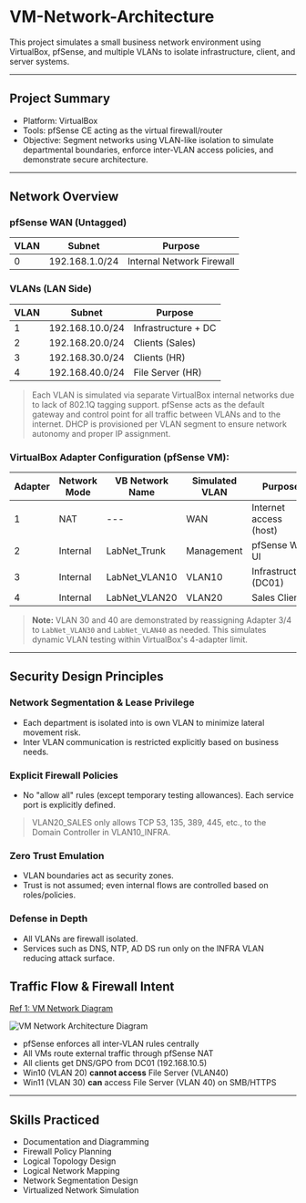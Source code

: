 # VM-Network-Architecture

This project simulates a small business network environment using VirtualBox, pfSense, and multiple VLANs to isolate infrastructure, client, and server systems.

---

## Project Summary
 - Platform: VirtualBox
 - Tools: pfSense CE acting as the virtual firewall/router
 - Objective: Segment networks using VLAN-like isolation to simulate departmental boundaries, enforce inter-VLAN access policies, and demonstrate secure architecture.

---

## Network Overview

### pfSense WAN (Untagged)
| VLAN | Subnet           | Purpose             |
|------|------------------|---------------------|
| 0    | 192.168.1.0/24   | Internal Network Firewall |

### VLANs (LAN Side)
| VLAN | Subnet           | Purpose             |
|------|------------------|---------------------|
| 1    | 192.168.10.0/24  | Infrastructure + DC |
| 2    | 192.168.20.0/24  | Clients (Sales)       |
| 3    | 192.168.30.0/24  | Clients (HR) |
| 4    | 192.168.40.0/24  | File Server (HR) |

> Each VLAN is simulated via separate VirtualBox internal networks due to lack of 802.1Q tagging support.
> pfSense acts as the default gateway and control point for all traffic between VLANs and to the internet.
> DHCP is provisioned per VLAN segment to ensure network autonomy and proper IP assignment.

### VirtualBox Adapter Configuration (pfSense VM):
| Adapter | Network Mode  | VB Network Name  | Simulated VLAN | Purpose |
|------|------------------|---------------------|-------------|---------|
| 1    | NAT  | --- | WAN | Internet access (host)
| 2    | Internal  | LabNet_Trunk  | Management | pfSense Web UI |
| 3    | Internal  | LabNet_VLAN10 | VLAN10 | Infrastructure (DC01) |
| 4    | Internal  | LabNet_VLAN20 | VLAN20 | Sales Client |

> **Note:** VLAN 30 and 40 are demonstrated by reassigning Adapter 3/4 to `LabNet_VLAN30` and `LabNet_VLAN40` as needed. This simulates dynamic VLAN testing within VirtualBox's 4-adapter limit.

---

## Security Design Principles

### Network Segmentation & Lease Privilege
 - Each department is isolated into is own VLAN to minimize lateral movement risk.
 - Inter VLAN communication is restricted explicitly based on business needs.
### Explicit Firewall Policies
 - No "allow all" rules (except temporary testing allowances). Each service port is explicitly defined.
> VLAN20_SALES only allows TCP 53, 135, 389, 445, etc., to the Domain Controller in VLAN10_INFRA.
### Zero Trust Emulation
 - VLAN boundaries act as security zones.
 - Trust is not assumed; even internal flows are controlled based on roles/policies.
### Defense in Depth
 - All VLANs are firewall isolated.
 - Services such as DNS, NTP, AD DS run only on the INFRA VLAN reducing attack surface.


## Traffic Flow & Firewall Intent

<a href="https://github.com/mstarLabs/VM-Network-Architecture/blob/main/VM%20Network%20Architecture%20Diagram.png">Ref 1: VM Network Diagram</a>

![VM Network Architecture Diagram](https://github.com/user-attachments/assets/c076820d-1fa0-4b73-bdb5-e2ce99c49035)

-  pfSense enforces all inter-VLAN rules centrally
-  All VMs route external traffic through pfSense NAT
-  All clients get DNS/GPO from DC01 (192.168.10.5)
-  Win10 (VLAN 20) **cannot access** File Server (VLAN40)
-  Win11 (VLAN 30) **can** access File Server (VLAN 40) on SMB/HTTPS

---

##  Skills Practiced

- Documentation and Diagramming
- Firewall Policy Planning
- Logical Topology Design
- Logical Network Mapping
- Network Segmentation Design
- Virtualized Network Simulation
